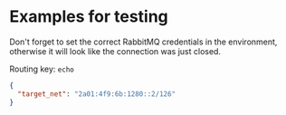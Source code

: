 # Examples for testing

Don't forget to set the correct RabbitMQ credentials in the environment, otherwise it will look like the
connection was just closed.

Routing key: `echo`

```json
{
  "target_net": "2a01:4f9:6b:1280::2/126"
}
```

